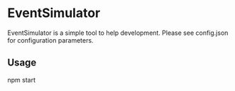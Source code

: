 EventSimulator
==============

EventSimulator is a simple tool to help development. Please see config.json for configuration parameters.

Usage
-----

npm start
